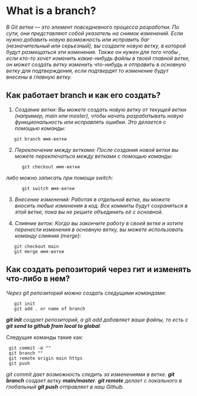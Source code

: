 # What is a branch?
*В Git ветки — это элемент повседневного процесса разработки. По сути, они представляют собой указатель на снимок изменений. Если нужно добавить новую возможность или исправить баг (незначительный или серьезный), вы создаете новую ветку, в которой будут размещаться эти изменения. Также он нужен для того чтобы , если кто-то хочет изменить какие-нибудь файлы в твоей главной ветке, он может создать ветку изменить что-нибудь и отправить в основную ветку для подтверждения, если подтвердят то изменение будут внесены в главную ветку.*


## Как работает branch и как его создать? 
1. *Создание ветки: Вы можете создать новую ветку от текущей ветки (например, main или master), чтобы начать разрабатывать новую функциональность или исправлять ошибки. Это делается с помощью команды:*
``` shell
   git branch имя-ветки
```
2. *Переключение между ветками: После создания новой ветки вы можете переключаться между ветками с помощью команды:*
``` shell
      git checkout имя-ветки
```
*либо можно записать при помощи switch:*
``` shell
      git switch имя-ветки
```



3. *Внесение изменений: Работая в отдельной ветке, вы можете вносить любые изменения в код. Все коммиты будут сохраняться в этой ветке, пока вы не решите объединить её с основной.*

4. *Слияние веток: Когда вы закончите работу в своей ветке и хотите перенести изменения в основную ветку, вы можете использовать команду слияния (merge):*         
``` shell
   git checkout main
   git merge имя-ветки
```   

## Как создать репозиторий через гит и изменять что-либо в нем?
*Через git репозиторий можно создать следущими командами:*
```shell
   git init 
   git add . or name of branch
```
  ***git init*** *создает репозиторий, а git add добавляет ваши файлы, то есть с **git send to github from local to global**.* 

  Следущие команды такие как:
  ```shell
   git commit -m ""
   git branch ""
   git remote origin main https
   git push 
   ```
   *git commit дает возможность следить за изменениями в ветке. 
   **git branch** создает ветку **main/master**.
   **git remote** делает с локального в глобальный
   **git push** отправляет в наш Github.*
